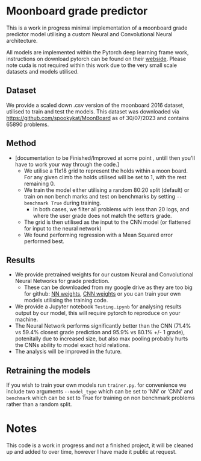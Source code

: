 # Moonboard grade predictor

This is a work in progress minimal implementation of a moonboard grade predictor model utilising a custom Neural and Convolutional Neural architecture.

All models are implemented within the Pytorch deep learning frame work, instructions on download pytorch can be found on their [webside](https://pytorch.org/).
Please note cuda is not required within this work due to the very small scale datasets and models utilised.

## Dataset
We provide a scaled down .csv version of the moonboard 2016 dataset, utilised to train and test the models.
This dataset was downloaded via https://github.com/spookykat/MoonBoard as of 30/07/2023 and contains 65890 problems.

## Method
- [documentation to be Finished/Improved at some point , untill then you'll have to work your way through the code.]
  - We utilise a 11x18 grid to represent the holds within a moon board. For any given climb the holds utilised will be set to 1, with the rest remaining 0.
  - We train the model either utilising a random 80:20 split (default) or train on non bench marks and test on benchmarks by setting ```--benchmark True``` during training.
    - In both cases, we filter all problems with less than 20 logs, and where the user grade does not match the setters grade.
  - The grid is then utilised as the input to the CNN model (or flattened for input to the neural network)
  - We found performing regression with a Mean Squared error performed best.

## Results
- We provide pretrained weights for our custom Neural and Convolutional Neural Networks for grade prediction.
  - These can be downloaded from my google drive as they are too big for github: [NN weights](https://drive.google.com/file/d/1HFXFQCYpmgARNR_Hz6o-I2MM4x5toEWF/view?usp=sharing), [CNN weights](https://drive.google.com/file/d/1Latig7ldjil_XG9PhQW6an2mVFuy-6gd/view?usp=sharing) or you can train your own models utilising the training code.
- We provide a Jupyter notebook `Testing.ipynb` for analysing results output by our model, this will require pytorch to reproduce on your machine.
- The Neural Network performs significantly better than the CNN (71.4% vs 59.4% closest grade prediction and 95.9% vs 80.1% +/- 1 grade), potenitally due to increased size, but also max pooling probably hurts the CNNs ability to model exact hold relations.
- The analysis will be improved in the future.

## Retraining the models
If you wish to train your own models run ```trainer.py```. for convenience we include two arguments ```--model_type``` which can be set to 'NN' or 'CNN' and ```benchmark``` which can be set to True for training on non benchmark problems rather than a random split.

# Notes
This code is a work in progress and not a finished project, it will be cleaned up and added to over time, however I have made it public at request.
